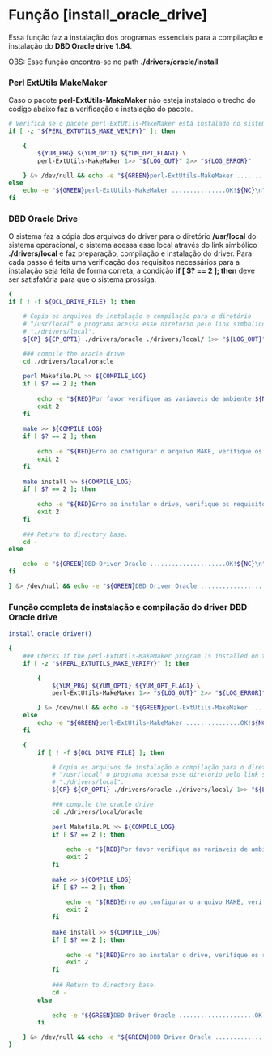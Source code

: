# Função [install_oracle_drive]

Essa função faz a instalação dos programas essenciais para a compilação e
instalação do **DBD Oracle drive 1.64**.

OBS: Esse função encontra-se no path **./drivers/oracle/install**

### Perl ExtUtils MakeMaker

Caso o pacote **perl-ExtUtils-MakeMaker** não esteja instalado o trecho do 
código abaixo faz a verificação e instalação do pacote.

```bash
# Verifica se o pacote perl-ExtUtils-MakeMaker está instalado no sistema.
if [ -z "${PERL_EXTUTILS_MAKE_VERIFY}" ]; then

    {
        ${YUM_PRG} ${YUM_OPT1} ${YUM_OPT_FLAG1} \
        perl-ExtUtils-MakeMaker 1>> "${LOG_OUT}" 2>> "${LOG_ERROR}"

    } &> /dev/null && echo -e "${GREEN}perl-ExtUtils-MakeMaker ...............OK!${NC}\n"
else
    echo -e "${GREEN}perl-ExtUtils-MakeMaker ...............OK!${NC}\n"
fi
```

### DBD Oracle Drive

O sistema faz a cópia dos arquivos do driver para o diretório **/usr/local**
do sistema operacional, o sistema acessa esse local através do link simbólico
**./drivers/local** e faz preparação, compilação e instalação do driver. Para
cada passo é feita uma verificação dos requisitos necessários para a instalação
seja feita de forma correta, a condição **if [ $? == 2 ]; then** deve ser
satisfatória para que o sistema prossiga.

```bash
{
if [ ! -f ${OCL_DRIVE_FILE} ]; then

    # Copia os arquivos de instalação e compilação para o diretório
    # "/usr/local" o programa acessa esse diretorio pelo link simbolico
    # "./drivers/local".
    ${CP} ${CP_OPT1} ./drivers/oracle ./drivers/local/ 1>> "${LOG_OUT}" 2>> "${LOG_ERROR}"

    ### compile the oracle drive
    cd ./drivers/local/oracle
    
    perl Makefile.PL >> ${COMPILE_LOG}
    if [ $? == 2 ]; then    
        
        echo -e "${RED}Por favor verifique as variaveis de ambiente!${NC}\n" >> ${COMPILE_LOG}
        exit 2
    fi
        
    make >> ${COMPILE_LOG}
    if [ $? == 2 ]; then    
        
        echo -e "${RED}Erro ao configurar o arquivo MAKE, verifique os requisitos do sistema.${NC}\n" >> ${COMPILE_LOG}
        exit 2
    fi
    
    make install >> ${COMPILE_LOG}
    if [ $? == 2 ]; then    
        
        echo -e "${RED}Erro ao instalar o drive, verifique os requisitos do sistema.${NC}\n" >> ${COMPILE_LOG}
        exit 2
    fi
    
    ### Return to directory base.
    cd -
else

    echo -e "${GREEN}DBD Driver Oracle .....................OK!${NC}\n"
fi

} &> /dev/null && echo -e "${GREEN}DBD Driver Oracle .....................OK!${NC}\n"
```

### Função completa de instalação e compilação do driver DBD Oracle drive
```bash
install_oracle_driver()

{
    ### Checks if the perl-ExtUtils-MakeMaker program is installed on the system.
    if [ -z "${PERL_EXTUTILS_MAKE_VERIFY}" ]; then

        {
            ${YUM_PRG} ${YUM_OPT1} ${YUM_OPT_FLAG1} \
            perl-ExtUtils-MakeMaker 1>> "${LOG_OUT}" 2>> "${LOG_ERROR}"

        } &> /dev/null && echo -e "${GREEN}perl-ExtUtils-MakeMaker ...............OK!${NC}\n"
    else
        echo -e "${GREEN}perl-ExtUtils-MakeMaker ...............OK!${NC}\n"
    fi

    {
        if [ ! -f ${OCL_DRIVE_FILE} ]; then

            # Copia os arquivos de instalação e compilação para o diretório
            # "/usr/local" o programa acessa esse diretorio pelo link simbolico
            # "./drivers/local".
            ${CP} ${CP_OPT1} ./drivers/oracle ./drivers/local/ 1>> "${LOG_OUT}" 2>> "${LOG_ERROR}"

            ### compile the oracle drive
            cd ./drivers/local/oracle
            
            perl Makefile.PL >> ${COMPILE_LOG}
            if [ $? == 2 ]; then    
                
                echo -e "${RED}Por favor verifique as variaveis de ambiente!${NC}\n" >> ${COMPILE_LOG}
                exit 2
            fi
                
            make >> ${COMPILE_LOG}
            if [ $? == 2 ]; then    
                
                echo -e "${RED}Erro ao configurar o arquivo MAKE, verifique os requisitos do sistema.${NC}\n" >> ${COMPILE_LOG}
                exit 2
            fi
            
            make install >> ${COMPILE_LOG}
            if [ $? == 2 ]; then    
                
                echo -e "${RED}Erro ao instalar o drive, verifique os requisitos do sistema.${NC}\n" >> ${COMPILE_LOG}
                exit 2
            fi
            
            ### Return to directory base.
            cd -
        else
    
            echo -e "${GREEN}DBD Driver Oracle .....................OK!${NC}\n"
        fi

    } &> /dev/null && echo -e "${GREEN}DBD Driver Oracle .....................OK!${NC}\n"
}
```